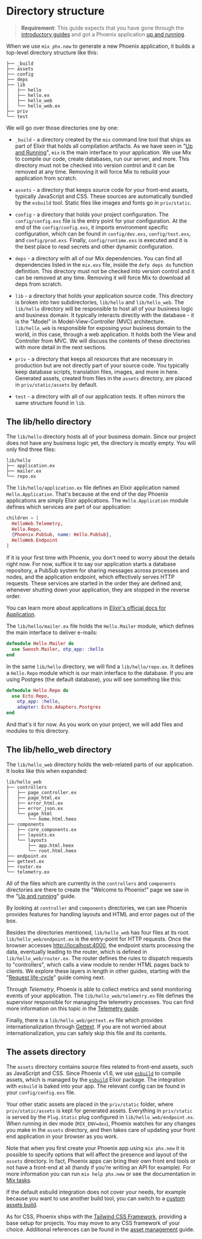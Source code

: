 # Directory structure

> **Requirement**: This guide expects that you have gone through the [introductory guides](installation.html) and got a Phoenix application [up and running](up_and_running.html).

When we use `mix phx.new` to generate a new Phoenix application, it builds a top-level directory structure like this:

```log
├── _build
├── assets
├── config
├── deps
├── lib
│   ├── hello
│   ├── hello.ex
│   ├── hello_web
│   └── hello_web.ex
├── priv
└── test
```

We will go over those directories one by one:

- `_build` - a directory created by the `mix` command line tool that ships as part of Elixir that holds all compilation artifacts.
  As we have seen in "[Up and Running](up_and_running.html)", `mix` is the main interface to your application.
  We use Mix to compile our code, create databases, run our server, and more.
  This directory must not be checked into version control and it can be removed at any time.
  Removing it will force Mix to rebuild your application from scratch.

- `assets` - a directory that keeps source code for your front-end assets, typically JavaScript and CSS.
  These sources are automatically bundled by the `esbuild` tool.
  Static files like images and fonts go in `priv/static`.

- `config` - a directory that holds your project configuration.
  The `config/config.exs` file is the entry point for your configuration.
  At the end of the `config/config.exs`, it imports environment specific configuration, which can be found in `config/dev.exs`, `config/test.exs`, and `config/prod.exs`.
  Finally, `config/runtime.exs` is executed and it is the best place to read secrets and other dynamic configuration.

- `deps` - a directory with all of our Mix dependencies.
  You can find all dependencies listed in the `mix.exs` file, inside the `defp deps do` function definition.
  This directory must not be checked into version control and it can be removed at any time.
  Removing it will force Mix to download all deps from scratch.

- `lib` - a directory that holds your application source code.
  This directory is broken into two subdirectories, `lib/hello` and `lib/hello_web`.
  The `lib/hello` directory will be responsible to host all of your business logic and business domain.
  It typically interacts directly with the database - it is the "Model" in Model-View-Controller (MVC) architecture. `lib/hello_web` is responsible for exposing your business domain to the world, in this case, through a web application.
  It holds both the View and Controller from MVC.
  We will discuss the contents of these directories with more detail in the next sections.

- `priv` - a directory that keeps all resources that are necessary in production but are not directly part of your source code.
  You typically keep database scripts, translation files, images, and more in here.
  Generated assets, created from files in the `assets` directory, are placed in `priv/static/assets` by default.

- `test` - a directory with all of our application tests.
  It often mirrors the same structure found in `lib`.

## The lib/hello directory

The `lib/hello` directory hosts all of your business domain.
Since our project does not have any business logic yet, the directory is mostly empty.
You will only find three files:

```log
lib/hello
├── application.ex
├── mailer.ex
└── repo.ex
```

The `lib/hello/application.ex` file defines an Elixir application named `Hello.Application`.
That's because at the end of the day Phoenix applications are simply Elixir applications.
The `Hello.Application` module defines which services are part of our application:

```elixir
children = [
  HelloWeb.Telemetry,
  Hello.Repo,
  {Phoenix.PubSub, name: Hello.PubSub},
  HelloWeb.Endpoint
]
```

If it is your first time with Phoenix, you don't need to worry about the details right now.
For now, suffice it to say our application starts a database repository, a PubSub system for sharing messages across processes and nodes, and the application endpoint, which effectively serves HTTP requests.
These services are started in the order they are defined and, whenever shutting down your application, they are stopped in the reverse order.

You can learn more about applications in [Elixir's official docs for Application](https://hexdocs.pm/elixir/Application.html).

The `lib/hello/mailer.ex` file holds the `Hello.Mailer` module, which defines the main interface to deliver e-mails:

```elixir
defmodule Hello.Mailer do
  use Swoosh.Mailer, otp_app: :hello
end
```

In the same `lib/hello` directory, we will find a `lib/hello/repo.ex`.
It defines a `Hello.Repo` module which is our main interface to the database.
If you are using Postgres (the default database), you will see something like this:

```elixir
defmodule Hello.Repo do
  use Ecto.Repo,
    otp_app: :hello,
    adapter: Ecto.Adapters.Postgres
end
```

And that's it for now.
As you work on your project, we will add files and modules to this directory.

## The lib/hello_web directory

The `lib/hello_web` directory holds the web-related parts of our application.
It looks like this when expanded:

```log
lib/hello_web
├── controllers
│   ├── page_controller.ex
│   ├── page_html.ex
│   ├── error_html.ex
│   ├── error_json.ex
│   └── page_html
│       └── home.html.heex
├── components
│   ├── core_components.ex
│   ├── layouts.ex
│   └── layouts
│       ├── app.html.heex
│       └── root.html.heex
├── endpoint.ex
├── gettext.ex
├── router.ex
└── telemetry.ex
```

All of the files which are currently in the `controllers` and `components` directories are there to create the "Welcome to Phoenix!" page we saw in the "[Up and running](up_and_running.html)" guide.

By looking at `controller` and `components` directories, we can see Phoenix provides features for handling layouts and HTML and error pages out of the box.

Besides the directories mentioned, `lib/hello_web` has four files at its root. `lib/hello_web/endpoint.ex` is the entry-point for HTTP requests.
Once the browser accesses [http://localhost:4000](http://localhost:4000), the endpoint starts processing the data, eventually leading to the router, which is defined in `lib/hello_web/router.ex`.
The router defines the rules to dispatch requests to "controllers", which calls a view module to render HTML pages back to clients.
We explore these layers in length in other guides, starting with the "[Request life-cycle](request_lifecycle.html)" guide coming next.

Through _Telemetry_, Phoenix is able to collect metrics and send monitoring events of your application.
The `lib/hello_web/telemetry.ex` file defines the supervisor responsible for managing the telemetry processes.
You can find more information on this topic in the [Telemetry guide](telemetry.html).

Finally, there is a `lib/hello_web/gettext.ex` file which provides internationalization through [Gettext](https://hexdocs.pm/gettext/Gettext.html).
If you are not worried about internationalization, you can safely skip this file and its contents.

## The assets directory

The `assets` directory contains source files related to front-end assets, such as JavaScript and CSS.
Since Phoenix v1.6, we use [`esbuild`](https://github.com/evanw/esbuild/) to compile assets, which is managed by the [`esbuild`](https://github.com/phoenixframework/esbuild) Elixir package.
The integration with `esbuild` is baked into your app.
The relevant config can be found in your `config/config.exs` file.

Your other static assets are placed in the `priv/static` folder, where `priv/static/assets` is kept for generated assets.
Everything in `priv/static` is served by the `Plug.Static` plug configured in `lib/hello_web/endpoint.ex`.
When running in dev mode (`MIX_ENV=dev`), Phoenix watches for any changes you make in the `assets` directory, and then takes care of updating your front end application in your browser as you work.

Note that when you first create your Phoenix app using `mix phx.new` it is possible to specify options that will affect the presence and layout of the `assets` directory.
In fact, Phoenix apps can bring their own front end tools or not have a front-end at all (handy if you're writing an API for example).
For more information you can run `mix help phx.new` or see the documentation in [Mix tasks](mix_tasks.html).

If the default esbuild integration does not cover your needs, for example because you want to use another build tool, you can switch to a [custom assets build](asset_management.html#custom_builds).

As for CSS, Phoenix ships with the [Tailwind CSS Framework](https://tailwindcss.com/), providing a base setup for projects.
You may move to any CSS framework of your choice.
Additional references can be found in the [asset management](asset_management.md#css) guide.
